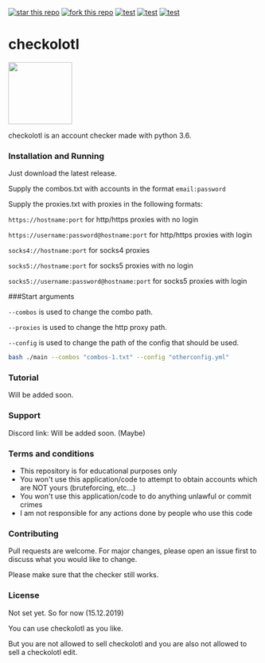 [![star this repo](http://githubbadges.com/star.svg?user=scorpion3013&repo=checkolotl&style=flat)](https://github.com/scorpion3013/checkolotl)
[![fork this repo](http://githubbadges.com/fork.svg?user=scorpion3013&repo=checkolotl&style=flat)](https://github.com/scorpion3013/checkolotl/fork)
[![test](https://img.shields.io/github/last-commit/scorpion3013/checkolotl.svg?style=flat)](https://github.com/scorpion3013/checkolotl/commits/v2)
[![test](https://img.shields.io/github/release-date/scorpion3013/checkolotl.svg?style=flat)](https://github.com/scorpion3013/checkolotl/releases/latest)
[![test](https://img.shields.io/github/commits-since/scorpion3013/checkolotl/latest.svg?style=flat)](https://github.com/scorpion3013/checkolotl/releases/latest)
# checkolotl
<img src="https://raw.githubusercontent.com/scorpion3013/checkolotl/v2/logo.png" width="128" height="125">


checkolotl is an account checker made with python 3.6.

### Installation and Running
Just download the latest release.


Supply the combos.txt with accounts in the format `email:password`

Supply the proxies.txt with proxies in the following formats:

`https://hostname:port` for http/https proxies with no login

`https://username:password@hostname:port` for http/https proxies with login

`socks4://hostname:port` for socks4 proxies

`socks5://hostname:port` for socks5 proxies with no login

`socks5://username:password@hostname:port` for socks5 proxies with login



###Start arguments

`--combos` is used to change the combo path.

`--proxies` is used to change the http proxy path.

`--config` is used to change the path of the config that should be used.

```bash
bash ./main --combos "combos-1.txt" --config "otherconfig.yml"
```

### Tutorial
Will be added soon.


### Support
Discord link: Will be added soon. (Maybe)

### Terms and conditions
- This repository is for educational purposes only
- You won't use this application/code to attempt to obtain accounts which are NOT yours (bruteforcing, etc...)
- You won't use this application/code to do anything unlawful or commit crimes
- I am not responsible for any actions done by people who use this code


### Contributing
Pull requests are welcome. For major changes, please open an issue first to discuss what you would like to change.

Please make sure that the checker still works.

### License
Not set yet.
So for now (15.12.2019)

You can use checkolotl as you like. 

But you are not allowed to sell checkolotl and you are also not allowed to sell a checkolotl edit.

